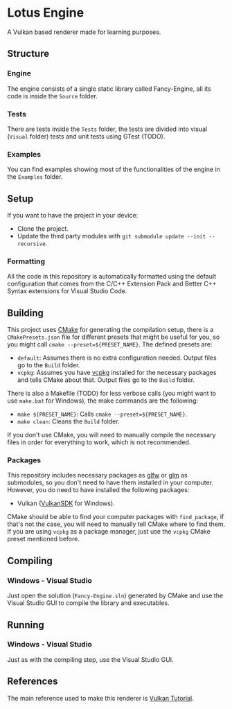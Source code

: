 # Lotus Engine

A Vulkan based renderer made for learning purposes.


## Structure

### Engine

The engine consists of a single static library called Fancy-Engine, all its code is inside the ```Source``` folder. 

### Tests

There are tests inside the ```Tests``` folder, the tests are divided into visual (```Visual``` folder) tests and unit tests using GTest (TODO).

### Examples

You can find examples showing most of the functionalities of the engine in the ```Examples``` folder.


## Setup

If you want to have the project in your device:

- Clone the project.
- Update the third party modules with ```git submodule update --init --recursive```.

### Formatting

All the code in this repository is automatically formatted using the default configuration that comes from the C/C++ Extension Pack and Better C++ Syntax extensions for Visual Studio Code.


## Building

This project uses [CMake](https://cmake.org/) for generating the compilation setup, there is a ```CMakePresets.json``` file for different presets that might be useful for you, so you might call ```cmake --preset=${PRESET_NAME}```. The defined presets are:

- ```default```: Assumes there is no extra configuration needed. Output files go to the ```Build``` folder.
- ```vcpkg```: Assumes you have [vcpkg](https://github.com/microsoft/vcpkg) installed for the necessary packages and tells CMake about that. Output files go to the ```Build``` folder.

There is also a Makefile (TODO) for less verbose calls (you might want to use ```make.bat``` for Windows), the make commands are the following:

- ```make ${PRESET_NAME}```: Calls ```cmake --preset=${PRESET_NAME}```.
- ```make clean```: Cleans the ```Build``` folder.

If you don't use CMake, you will need to manually compile the necessary files in order for everything to work, which is not recommended. 

### Packages

This repository includes necessary packages as [glfw](https://github.com/glfw/glfw) or [glm](https://github.com/g-truc/glm) as submodules, so you don't need to have them installed in your computer. However, you do need to have installed the following packages:

- Vulkan ([VulkanSDK](https://vulkan.lunarg.com/) for Windows).

CMake should be able to find your computer packages with ```find_package```, if that's not the case, you will need to manually tell CMake where to find them. If you are using ```vcpkg``` as a package manager, just use the ```vcpkg``` CMake preset mentioned before.


## Compiling

### Windows - Visual Studio

Just open the solution (```Fancy-Engine.sln```) generated by CMake and use the Visual Studio GUI to compile the library and executables.


## Running

### Windows - Visual Studio

Just as with the compiling step, use the Visual Studio GUI.


## References

The main reference used to make this renderer is [Vulkan Tutorial](https://vulkan-tutorial.com/).